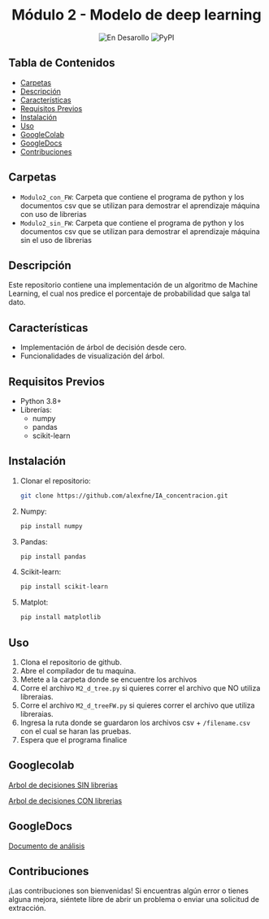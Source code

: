 <h1 align="center"> Módulo 2 - Modelo de deep learning </h1> 

<div align="center">
  
![En Desarollo](https://img.shields.io/badge/STATUS-EN%20DESAROLLO-green)
![PyPI](https://img.shields.io/pypi/v/customtkinter)

</div>

## Tabla de Contenidos

- [Carpetas](#carpetas)
- [Descripción](#descripción)
- [Características](#características)
- [Requisitos Previos](#requisitos-previos)
- [Instalación](#instalación)
- [Uso](#uso)
- [GoogleColab](#googlecolab)
- [GoogleDocs](#googledocs)
- [Contribuciones](#contribuciones)

## Carpetas

- `Modulo2_con_FW`: Carpeta que contiene el programa de python y los documentos csv que se utilizan para demostrar el aprendizaje máquina con uso de librerias
- `Modulo2_sin_FW`: Carpeta que contiene el programa de python y los documentos csv que se utilizan para demostrar el aprendizaje máquina sin el uso de librerias

## Descripción

Este repositorio contiene una implementación de un algoritmo de Machine Learning, el cual nos predice el porcentaje de probabilidad que salga tal dato.

## Características

- Implementación de árbol de decisión desde cero.
- Funcionalidades de visualización del árbol.

## Requisitos Previos

- Python 3.8+
- Librerías:
    - numpy
    - pandas
    - scikit-learn

## Instalación

1. Clonar el repositorio:
   ```bash
   git clone https://github.com/alexfne/IA_concentracion.git

2. Numpy:
   ```bash
   pip install numpy
   
4. Pandas:
   ```bash
   pip install pandas
   
5. Scikit-learn:
   ```bash
   pip install scikit-learn

6. Matplot:
   ```bash
   pip install matplotlib

## Uso

1. Clona el repositorio de github.
2. Abre el compilador de tu maquina.
3. Metete a la carpeta donde se encuentre los archivos
4. Corre el archivo `M2_d_tree.py` si quieres correr el archivo que NO utiliza libreraias.
5. Corre el archivo `M2_d_treeFW.py` si quieres correr el archivo que utiliza libreraias.
6. Ingresa la ruta donde se guardaron los archivos csv + `/filename.csv` con el cual se haran las pruebas.
7. Espera que el programa finalice

## Googlecolab
[Arbol de decisiones SIN librerias](https://colab.research.google.com/drive/1ULVWUYfqQ1DBGmIoFvlrfpiZaBXBoxQw?usp=sharing)

[Arbol de decisiones CON librerias](https://colab.research.google.com/drive/1X1Hpuv5llX6TzEou8VtCqsp47ZTtvoy-?usp=sharing)

## GoogleDocs
[Documento de análisis](https://docs.google.com/document/d/1xOEZsdIWRwpkXSr6cq8LTBdSoYbpXzwa3TQurHZmDFQ/edit?usp=sharing)
## Contribuciones

¡Las contribuciones son bienvenidas! Si encuentras algún error o tienes alguna mejora, siéntete libre de abrir un problema o enviar una solicitud de extracción.
